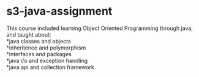 # s3-java-assignment
This course included learning Object Oriented Programming through java, and taught about:  
*java classes and objects  
*inheritence and polymorphism   
*interfaces and packages  
*java i/o and exception handling  
*java api and collection framework  
